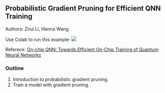 ## Probabilistic Gradient Pruning for Efficient QNN Training

Authors: Zirui Li, Hanrui Wang

Use Colab to run this example: [![](https://colab.research.google.com/assets/colab-badge.svg)](https://colab.research.google.com/github/mit-han-lab/torchquantum/blob/master/examples/gradient_pruning/probabilistic_gradient_pruning.ipynb)

Referece: [On-chip QNN: Towards Efficient On-Chip Training of Quantum Neural Networks
](https://qmlsys.mit.edu/publications/#onchipqnn)


### Outline
1. Introduction to probabilistic gradient pruning.
2. Train a model with gradient pruning.
